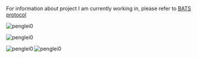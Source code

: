For information about project I am currently working in, please refer to [BATS protocol](https://github.com/n-hop/bats-documentation)

<p align="left"><img src="https://komarev.com/ghpvc/?username=penglei0&label=Profile%20views&color=0e75b6&style=flat" alt="penglei0" /> </p>
<p><img align="center" src="https://github-readme-stats.vercel.app/api?username=penglei0&show_icons=true&locale=en" alt="penglei0" /></p>
<p><img align="left" src="https://github-readme-stats.vercel.app/api/top-langs?username=penglei0&show_icons=true&locale=en&layout=compact" alt="penglei0" /></p>
<p><img align="center" src="https://github-readme-streak-stats.herokuapp.com/?user=penglei0&" alt="penglei0" /></p>
